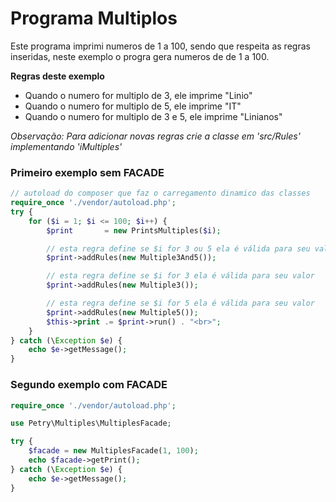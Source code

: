 # Programa Multiplos

Este programa imprimi numeros de 1 a 100, sendo que respeita as regras inseridas, 
neste exemplo o progra gera numeros de de 1 a 100.

**Regras deste exemplo**

- Quando o numero for multiplo de 3, ele imprime "Linio"
- Quando o numero for multiplo de 5, ele imprime "IT"
- Quando o numero for multiplo de 3 e 5, ele imprime "Linianos"

*Observação: Para adicionar novas regras crie a classe em 'src/Rules' implementando 'iMultiples'*

### Primeiro exemplo sem FACADE

```PHP
// autoload do composer que faz o carregamento dinamico das classes
require_once './vendor/autoload.php';
try {
    for ($i = 1; $i <= 100; $i++) {
        $print       = new PrintsMultiples($i);

        // esta regra define se $i for 3 ou 5 ela é válida para seu valor
        $print->addRules(new Multiple3And5());

        // esta regra define se $i for 3 ela é válida para seu valor
        $print->addRules(new Multiple3());

        // esta regra define se $i for 5 ela é válida para seu valor
        $print->addRules(new Multiple5());
        $this->print .= $print->run() . "<br>";
    }
} catch (\Exception $e) {
    echo $e->getMessage();
}
```

### Segundo exemplo com FACADE

```PHP
require_once './vendor/autoload.php';

use Petry\Multiples\MultiplesFacade;

try {
    $facade = new MultiplesFacade(1, 100);
    echo $facade->getPrint();
} catch (\Exception $e) {
    echo $e->getMessage();
}
```
